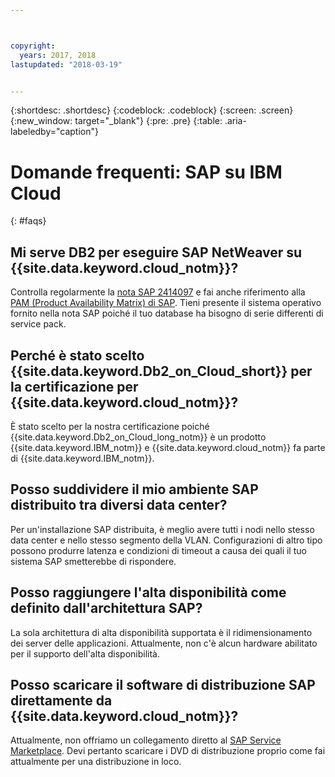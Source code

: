 ```yaml
---



copyright:
  years: 2017, 2018
lastupdated: "2018-03-19"


---
```


{:shortdesc: .shortdesc}
{:codeblock: .codeblock}
{:screen: .screen}
{:new_window: target="_blank"}
{:pre: .pre}
{:table: .aria-labeledby="caption"}

# Domande frequenti: SAP su IBM Cloud
{: #faqs}

## Mi serve DB2 per eseguire SAP NetWeaver su {{site.data.keyword.cloud_notm}}?

Controlla regolarmente la [nota SAP 2414097](https://launchpad.support.sap.com/#/notes/2414097) e fai anche riferimento alla [PAM (Product Availability Matrix) di SAP](https://apps.support.sap.com/sap/support/pam). Tieni presente il sistema operativo fornito nella nota SAP poiché il tuo database ha bisogno di serie differenti di service pack.

## Perché è stato scelto {{site.data.keyword.Db2_on_Cloud_short}} per la certificazione per {{site.data.keyword.cloud_notm}}?

È stato scelto per la nostra certificazione poiché {{site.data.keyword.Db2_on_Cloud_long_notm}} è un prodotto {{site.data.keyword.IBM_notm}} e {{site.data.keyword.cloud_notm}} fa parte di {{site.data.keyword.IBM_notm}}.

## Posso suddividere il mio ambiente SAP distribuito tra diversi data center?

Per un'installazione SAP distribuita, è meglio avere tutti i nodi nello stesso data center e nello stesso segmento della VLAN. Configurazioni di altro tipo possono produrre latenza e condizioni di timeout a causa dei quali il tuo sistema SAP smetterebbe di rispondere.

## Posso raggiungere l'alta disponibilità come definito dall'architettura SAP?

La sola architettura di alta disponibilità supportata è il ridimensionamento dei server delle applicazioni. Attualmente, non c'è alcun hardware abilitato per il supporto dell'alta disponibilità.

## Posso scaricare il software di distribuzione SAP direttamente da {{site.data.keyword.cloud_notm}}?

Attualmente, non offriamo un collegamento diretto al [SAP Service Marketplace](https://websmp201.sap-ag.de/). Devi pertanto scaricare i DVD di distribuzione proprio come fai attualmente per una distribuzione in loco.
